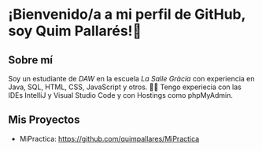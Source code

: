 # ¡Bienvenido/a a mi perfil de GitHub, soy Quim Pallarés!👋

## Sobre mí
Soy un estudiante de *DAW* en la escuela *La Salle Gràcia* con experiencia en Java, SQL, HTML, CSS, JavaScript y otros. :man_technologist:
Tengo experiecia con las IDEs IntelliJ y Visual Studio Code y con Hostings como phpMyAdmin.

## Mis Proyectos
- MiPractica: <a href="https://github.com/quimpallares/MiPractica">https://github.com/quimpallares/MiPractica</a>

<!--
**quimpallares/quimpallares** is a ✨ _special_ ✨ repository because its `README.md` (this file) appears on your GitHub profile.

Here are some ideas to get you started:

- 🔭 I’m currently working on ...
- 🌱 I’m currently learning ...
- 👯 I’m looking to collaborate on ...
- 🤔 I’m looking for help with ...
- 💬 Ask me about ...
- 📫 How to reach me: ...
- 😄 Pronouns: ...
- ⚡ Fun fact: ...
-->
